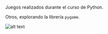 Juegos realizados durante el curso de Python.

Otros, explorando la librería `pygame`.

![alt text](https://github.com/gtamani/games/games.jpg?raw=true)